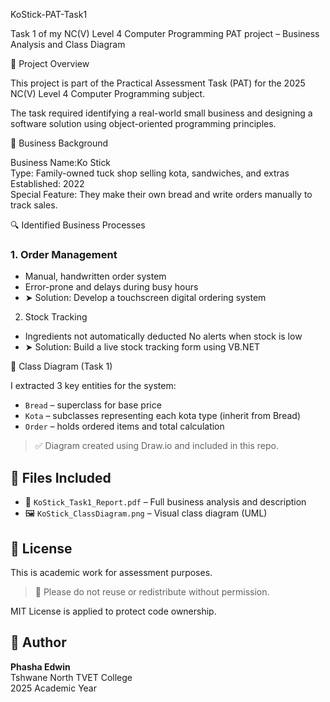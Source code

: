 KoStick-PAT-Task1

Task 1 of my NC(V) Level 4 Computer Programming PAT project – Business Analysis and Class Diagram

📌 Project Overview

This project is part of the Practical Assessment Task (PAT) for the 2025 NC(V) Level 4 Computer Programming subject.

The task required identifying a real-world small business and designing a software solution using object-oriented programming principles.


🏪 Business Background

Business Name:Ko Stick  
Type: Family-owned tuck shop selling kota, sandwiches, and extras  
Established: 2022  
Special Feature: They make their own bread and write orders manually to track sales.


🔍 Identified Business Processes

### 1. Order Management
- Manual, handwritten order system
- Error-prone and delays during busy hours
- ➤ Solution: Develop a touchscreen digital ordering system

2. Stock Tracking
- Ingredients not automatically deducted
  No alerts when stock is low
- ➤ Solution: Build a live stock tracking form using VB.NET


 📐 Class Diagram (Task 1)

I extracted 3 key entities for the system:
- `Bread` – superclass for base price
- `Kota` – subclasses representing each kota type (inherit from Bread)
- `Order` – holds ordered items and total calculation

> ✅ Diagram created using Draw.io and included in this repo.


## 📁 Files Included

- 📄 `KoStick_Task1_Report.pdf` – Full business analysis and description
- 🖼️ `KoStick_ClassDiagram.png` – Visual class diagram (UML)


## 📜 License

This is academic work for assessment purposes.

> 🚫 Please do not reuse or redistribute without permission.

MIT License is applied to protect code ownership.


## 👤 Author

**Phasha Edwin**  
Tshwane North TVET College  
2025 Academic Year

